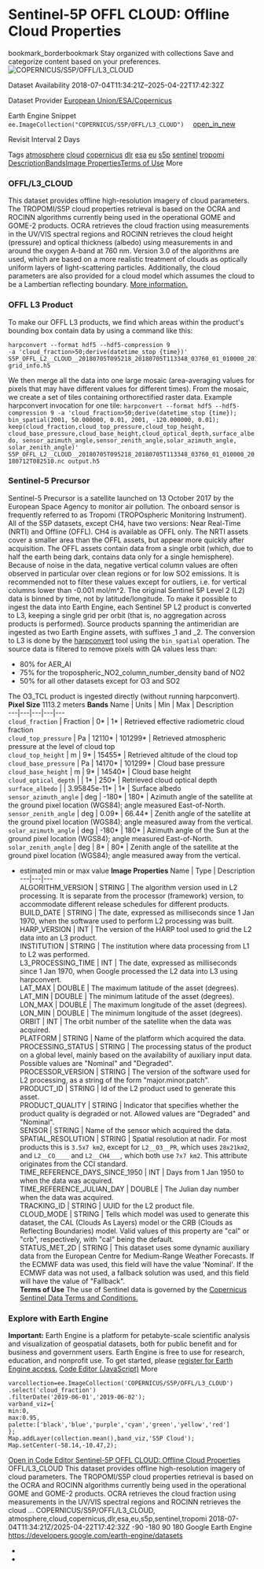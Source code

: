  
#  Sentinel-5P OFFL CLOUD: Offline Cloud Properties 
bookmark_borderbookmark Stay organized with collections  Save and categorize content based on your preferences.
![COPERNICUS/S5P/OFFL/L3_CLOUD](https://developers.google.com/earth-engine/datasets/images/COPERNICUS/COPERNICUS_S5P_OFFL_L3_CLOUD_sample.png) 

Dataset Availability
    2018-07-04T11:34:21Z–2025-04-22T17:42:32Z 

Dataset Provider
     [ European Union/ESA/Copernicus ](https://sentinel.esa.int/web/sentinel/user-guides/sentinel-5p-tropomi) 

Earth Engine Snippet
     `    ee.ImageCollection("COPERNICUS/S5P/OFFL/L3_CLOUD")   ` [ open_in_new ](https://code.earthengine.google.com/?scriptPath=Examples:Datasets/COPERNICUS/COPERNICUS_S5P_OFFL_L3_CLOUD) 

Revisit Interval
    2 Days 

Tags
     [atmosphere](https://developers.google.com/earth-engine/datasets/tags/atmosphere) [cloud](https://developers.google.com/earth-engine/datasets/tags/cloud) [copernicus](https://developers.google.com/earth-engine/datasets/tags/copernicus) [dlr](https://developers.google.com/earth-engine/datasets/tags/dlr) [esa](https://developers.google.com/earth-engine/datasets/tags/esa) [eu](https://developers.google.com/earth-engine/datasets/tags/eu) [s5p](https://developers.google.com/earth-engine/datasets/tags/s5p) [sentinel](https://developers.google.com/earth-engine/datasets/tags/sentinel) [tropomi](https://developers.google.com/earth-engine/datasets/tags/tropomi)
[Description](https://developers.google.com/earth-engine/datasets/catalog/COPERNICUS_S5P_OFFL_L3_CLOUD#description)[Bands](https://developers.google.com/earth-engine/datasets/catalog/COPERNICUS_S5P_OFFL_L3_CLOUD#bands)[Image Properties](https://developers.google.com/earth-engine/datasets/catalog/COPERNICUS_S5P_OFFL_L3_CLOUD#image-properties)[Terms of Use](https://developers.google.com/earth-engine/datasets/catalog/COPERNICUS_S5P_OFFL_L3_CLOUD#terms-of-use) More
### OFFL/L3_CLOUD
This dataset provides offline high-resolution imagery of cloud parameters.
The TROPOMI/S5P cloud properties retrieval is based on the OCRA and ROCINN algorithms currently being used in the operational GOME and GOME-2 products. OCRA retrieves the cloud fraction using measurements in the UV/VIS spectral regions and ROCINN retrieves the cloud height (pressure) and optical thickness (albedo) using measurements in and around the oxygen A-band at 760 nm. Version 3.0 of the algorithms are used, which are based on a more realistic treatment of clouds as optically uniform layers of light-scattering particles. Additionally, the cloud parameters are also provided for a cloud model which assumes the cloud to be a Lambertian reflecting boundary. [More information.](http://www.tropomi.eu/data-products/cloud)
### OFFL L3 Product
To make our OFFL L3 products, we find which areas within the product's bounding box contain data by using a command like this:
```
harpconvert --format hdf5 --hdf5-compression 9
-a 'cloud_fraction>50;derive(datetime_stop {time})'
S5P_OFFL_L2__CLOUD__20180705T095218_20180705T113348_03760_01_010000_20180712T082510.nc
grid_info.h5

```

We then merge all the data into one large mosaic (area-averaging values for pixels that may have different values for different times). From the mosaic, we create a set of tiles containing orthorectified raster data.
Example harpconvert invocation for one tile: `harpconvert --format hdf5 --hdf5-compression 9 -a 'cloud_fraction>50;derive(datetime_stop {time}); bin_spatial(2001, 50.000000, 0.01, 2001, -120.000000, 0.01); keep(cloud_fraction,cloud_top_pressure,cloud_top_height, cloud_base_pressure,cloud_base_height,cloud_optical_depth,surface_albedo, sensor_azimuth_angle,sensor_zenith_angle,solar_azimuth_angle, solar_zenith_angle)' S5P_OFFL_L2__CLOUD__20180705T095218_20180705T113348_03760_01_010000_20180712T082510.nc output.h5`
### Sentinel-5 Precursor
Sentinel-5 Precursor is a satellite launched on 13 October 2017 by the European Space Agency to monitor air pollution. The onboard sensor is frequently referred to as Tropomi (TROPOspheric Monitoring Instrument).
All of the S5P datasets, except CH4, have two versions: Near Real-Time (NRTI) and Offline (OFFL). CH4 is available as OFFL only. The NRTI assets cover a smaller area than the OFFL assets, but appear more quickly after acquisition. The OFFL assets contain data from a single orbit (which, due to half the earth being dark, contains data only for a single hemisphere).
Because of noise in the data, negative vertical column values are often observed in particular over clean regions or for low SO2 emissions. It is recommended not to filter these values except for outliers, i.e. for vertical columns lower than -0.001 mol/m^2.
The original Sentinel 5P Level 2 (L2) data is binned by time, not by latitude/longitude. To make it possible to ingest the data into Earth Engine, each Sentinel 5P L2 product is converted to L3, keeping a single grid per orbit (that is, no aggregation across products is performed).
Source products spanning the antimeridian are ingested as two Earth Engine assets, with suffixes _1 and _2.
The conversion to L3 is done by the [harpconvert](https://cdn.rawgit.com/stcorp/harp/master/doc/html/harpconvert.html) tool using the `bin_spatial` operation. The source data is filtered to remove pixels with QA values less than:
  * 80% for AER_AI
  * 75% for the tropospheric_NO2_column_number_density band of NO2
  * 50% for all other datasets except for O3 and SO2


The O3_TCL product is ingested directly (without running harpconvert).
**Pixel Size** 1113.2 meters 
**Bands**
Name | Units | Min | Max | Description  
---|---|---|---|---  
`cloud_fraction` | Fraction |  0*  |  1*  | Retrieved effective radiometric cloud fraction  
`cloud_top_pressure` | Pa |  12110*  |  101299*  | Retrieved atmospheric pressure at the level of cloud top  
`cloud_top_height` | m |  9*  |  15455*  | Retrieved altitude of the cloud top  
`cloud_base_pressure` | Pa |  14170*  |  101299*  | Cloud base pressure  
`cloud_base_height` | m |  9*  |  14540*  | Cloud base height  
`cloud_optical_depth` |  |  1*  |  250*  | Retrieved cloud optical depth  
`surface_albedo` |  |  3.95845e-11*  |  1*  | Surface albedo  
`sensor_azimuth_angle` | deg |  -180*  |  180*  | Azimuth angle of the satellite at the ground pixel location (WGS84); angle measured East-of-North.  
`sensor_zenith_angle` | deg |  0.09*  |  66.44*  | Zenith angle of the satellite at the ground pixel location (WGS84); angle measured away from the vertical.  
`solar_azimuth_angle` | deg |  -180*  |  180*  | Azimuth angle of the Sun at the ground pixel location (WGS84); angle measured East-of-North.  
`solar_zenith_angle` | deg |  8*  |  80*  | Zenith angle of the satellite at the ground pixel location (WGS84); angle measured away from the vertical.  
* estimated min or max value 
**Image Properties**
Name | Type | Description  
---|---|---  
ALGORITHM_VERSION | STRING | The algorithm version used in L2 processing. It is separate from the processor (framework) version, to accommodate different release schedules for different products.  
BUILD_DATE | STRING | The date, expressed as milliseconds since 1 Jan 1970, when the software used to perform L2 processing was built.  
HARP_VERSION | INT | The version of the HARP tool used to grid the L2 data into an L3 product.  
INSTITUTION | STRING | The institution where data processing from L1 to L2 was performed.  
L3_PROCESSING_TIME | INT | The date, expressed as milliseconds since 1 Jan 1970, when Google processed the L2 data into L3 using harpconvert.  
LAT_MAX | DOUBLE | The maximum latitude of the asset (degrees).  
LAT_MIN | DOUBLE | The minimum latitude of the asset (degrees).  
LON_MAX | DOUBLE | The maximum longitude of the asset (degrees).  
LON_MIN | DOUBLE | The minimum longitude of the asset (degrees).  
ORBIT | INT | The orbit number of the satellite when the data was acquired.  
PLATFORM | STRING | Name of the platform which acquired the data.  
PROCESSING_STATUS | STRING | The processing status of the product on a global level, mainly based on the availability of auxiliary input data. Possible values are "Nominal" and "Degraded".  
PROCESSOR_VERSION | STRING | The version of the software used for L2 processing, as a string of the form "major.minor.patch".  
PRODUCT_ID | STRING | Id of the L2 product used to generate this asset.  
PRODUCT_QUALITY | STRING | Indicator that specifies whether the product quality is degraded or not. Allowed values are "Degraded" and "Nominal".  
SENSOR | STRING | Name of the sensor which acquired the data.  
SPATIAL_RESOLUTION | STRING | Spatial resolution at nadir. For most products this is `3.5x7 km2`, except for `L2__O3__PR`, which uses `28x21km2`, and `L2__CO____` and `L2__CH4___`, which both use `7x7 km2`. This attribute originates from the CCI standard.  
TIME_REFERENCE_DAYS_SINCE_1950 | INT | Days from 1 Jan 1950 to when the data was acquired.  
TIME_REFERENCE_JULIAN_DAY | DOUBLE | The Julian day number when the data was acquired.  
TRACKING_ID | STRING | UUID for the L2 product file.  
CLOUD_MODE | STRING | Tells which model was used to generate this dataset, the CAL (Clouds As Layers) model or the CRB (Clouds as Reflecting Boundaries) model. Valid values of this property are "cal" or "crb", respectively, with "cal" being the default.  
STATUS_MET_2D | STRING | This dataset uses some dynamic auxiliary data from the European Centre for Medium-Range Weather Forecasts. If the ECMWF data was used, this field will have the value 'Nominal'. If the ECMWF data was not used, a fallback solution was used, and this field will have the value of "Fallback".  
**Terms of Use**
The use of Sentinel data is governed by the [Copernicus Sentinel Data Terms and Conditions.](https://sentinel.esa.int/documents/247904/690755/Sentinel_Data_Legal_Notice)
### Explore with Earth Engine
**Important:** Earth Engine is a platform for petabyte-scale scientific analysis and visualization of geospatial datasets, both for public benefit and for business and government users. Earth Engine is free to use for research, education, and nonprofit use. To get started, please [register for Earth Engine access.](https://console.cloud.google.com/earth-engine)
[Code Editor (JavaScript)](https://developers.google.com/earth-engine/datasets/catalog/COPERNICUS_S5P_OFFL_L3_CLOUD#code-editor-javascript-sample) More
```
varcollection=ee.ImageCollection('COPERNICUS/S5P/OFFL/L3_CLOUD')
.select('cloud_fraction')
.filterDate('2019-06-01','2019-06-02');
varband_viz={
min:0,
max:0.95,
palette:['black','blue','purple','cyan','green','yellow','red']
};
Map.addLayer(collection.mean(),band_viz,'S5P Cloud');
Map.setCenter(-58.14,-10.47,2);
```
[ Open in Code Editor ](https://code.earthengine.google.com/?scriptPath=Examples:Datasets/COPERNICUS/COPERNICUS_S5P_OFFL_L3_CLOUD)
[ Sentinel-5P OFFL CLOUD: Offline Cloud Properties ](https://developers.google.com/earth-engine/datasets/catalog/COPERNICUS_S5P_OFFL_L3_CLOUD)
OFFL/L3_CLOUD This dataset provides offline high-resolution imagery of cloud parameters. The TROPOMI/S5P cloud properties retrieval is based on the OCRA and ROCINN algorithms currently being used in the operational GOME and GOME-2 products. OCRA retrieves the cloud fraction using measurements in the UV/VIS spectral regions and ROCINN retrieves the cloud …
COPERNICUS/S5P/OFFL/L3_CLOUD, atmosphere,cloud,copernicus,dlr,esa,eu,s5p,sentinel,tropomi 
2018-07-04T11:34:21Z/2025-04-22T17:42:32Z
-90 -180 90 180 
Google Earth Engine
https://developers.google.com/earth-engine/datasets
  * [ ](https://doi.org/https://sentinel.esa.int/web/sentinel/user-guides/sentinel-5p-tropomi)
  * [ ](https://doi.org/https://developers.google.com/earth-engine/datasets/catalog/COPERNICUS_S5P_OFFL_L3_CLOUD)


